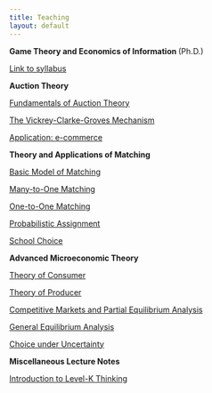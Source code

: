 ```yaml
---
title: Teaching
layout: default
---
```


<strong>Game Theory and Economics of Information </strong>(Ph.D.)

[Link to syllabus](https://shimo.im/docs/qQr9qkt8cXyHRYvQ/ )

<strong>Auction Theory </strong>


[Fundamentals of Auction Theory](https://github.com/haihan-yu/haihan-yu.github.io/raw/master/teaching/introauction/lecture02.pdf)   


[The Vickrey-Clarke-Groves Mechanism](https://github.com/haihan-yu/haihan-yu.github.io/raw/master/teaching/introauction/lecture03.pdf)  

[Application: e-commerce](https://github.com/haihan-yu/haihan-yu.github.io/raw/master/teaching/introauction/lecture03.pdf)    


<strong>Theory and Applications of Matching </strong>




[Basic Model of Matching](https://github.com/haihan-yu/haihan-yu.github.io/raw/master/teaching/intromatching/matching01.pdf)         

[Many-to-One Matching](https://github.com/haihan/haihan.github.io/raw/master/teaching/intromatching/matching02.pdf)       

[One-to-One Matching](https://github.com/haihan/haihan.github.io/raw/master/teaching/intromatching/matching03.pdf)         

[Probabilistic Assignment](https://github.com/haihan/haihan.github.io/raw/master/teaching/intromatching/matching04.pdf)     

[School Choice](https://github.com/haihan/haihan.github.io/raw/master/teaching/intromatching/matching05.pdf)     



<strong>Advanced Microeconomic Theory </strong>





[Theory of Consumer]("https://github.com/haihan-yu/haihan-yu.github.io/raw/master/Teaching/micro/consumer.pdf")  

[Theory of Producer]("https://github.com/haihan-yu/haihan-yu.github.io/raw/master/Teaching/micro/consumer.pdf")  

[Competitive Markets and Partial Equilibrium Analysis]("https://github.com/haihan-yu/haihan-yu.github.io/raw/master/Teaching/micro/consumer.pdf")  

[General Equilibrium Analysis]("https://github.com/haihan-yu/haihan-yu.github.io/raw/master/Teaching/micro/consumer.pdf")  

[Choice under Uncertainty]("https://github.com/haihan-yu/haihan-yu.github.io/raw/master/Teaching/micro/consumer.pdf")	     




<strong>Miscellaneous Lecture Notes</strong>



[Introduction to Level-K Thinking](https://github.com/haihan-yu/haihan-yu.github.io/raw/master/teaching/micro/Level_k.pdf)

